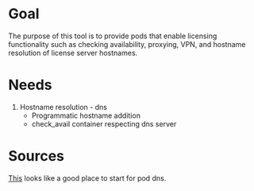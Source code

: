 # Goal
The purpose of this tool is to provide pods that enable licensing functionality such as checking availability, proxying, VPN, and hostname resolution of license server hostnames.
# Needs
1. Hostname resolution - dns
    - Programmatic hostname addition
    - check_avail container respecting dns server
# Sources
[This](https://kubernetes.io/docs/tasks/network/customize-hosts-file-for-pods/) looks like a good place to start for pod dns.